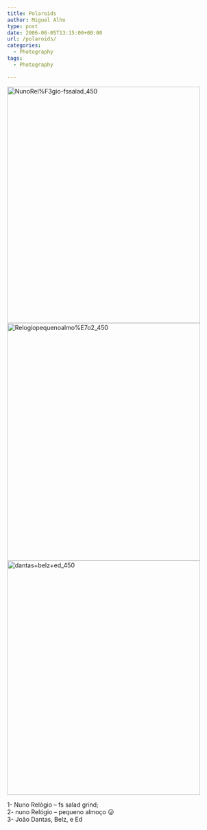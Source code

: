 ```yaml
---
title: Polaroids
author: Miguel Alho
type: post
date: 2006-06-05T13:15:00+00:00
url: /polaroids/
categories:
  - Photography
tags:
  - Photography

---
```

<img src="http://static.flickr.com/50/160852455_7e3a771a20_o.jpg" width="450" height="550" alt="NunoRel%F3gio-fssalad_450" />  
<img src="http://static.flickr.com/75/160852456_3f2ca1914f_o.jpg" width="450" height="553" alt="Relogiopequenoalmo%E7o2_450" />  
<img src="http://static.flickr.com/58/160852458_d422414f87_o.jpg" width="450" height="545" alt="dantas+belz+ed_450" /> 

1- Nuno Relógio &#8211; fs salad grind;  
2- nuno Relógio &#8211; pequeno almoço 😛  
3- João Dantas, Belz, e Ed